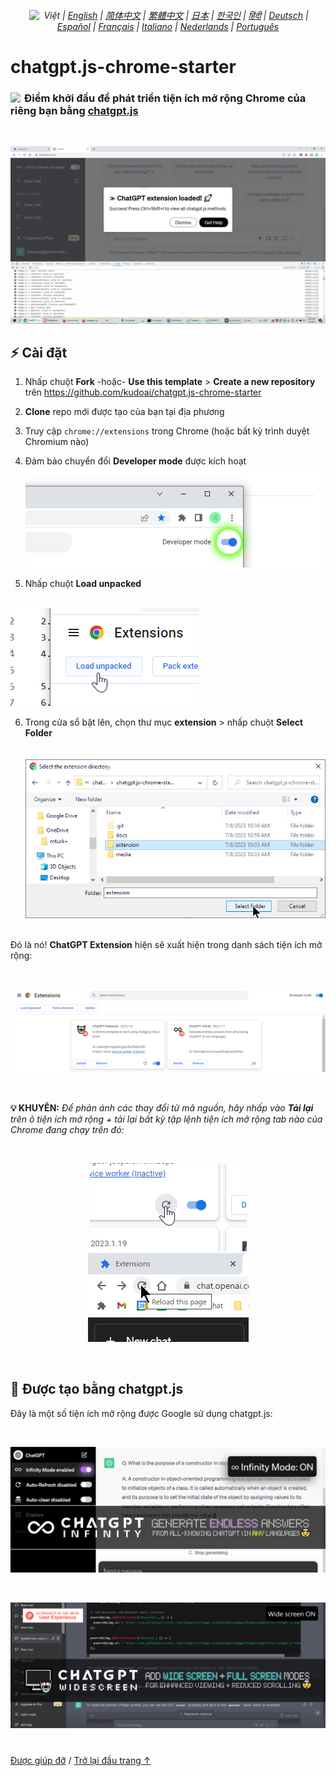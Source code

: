 <div align="center">

###### <a href="../"><img height=14 style="margin: 0 3px -2px" src="https://raw.githubusercontent.com/kudoai/chatgpt.js/6fa1659feadaf70853996dc7d7f6e1ab5a1e6301/media/images/icons/earth-americas.svg"></a> Việt | <a href="../..#readme">English</a> | <a href="../zh-cn#readme">简体中文</a> | <a href="../zh-tw#readme">繁體中文</a> | <a href="../ja#readme">日本</a> | <a href="../ko#readme">한국인</a> | <a href="../hi#readme">हिंदी</a> | <a href="../de#readme">Deutsch</a> | <a href="../es#readme">Español</a> | <a href="../fr#readme">Français</a> | <a href="../it#readme">Italiano</a> | <a href="../nl#readme">Nederlands</a> | <a href="../pt#readme">Português</a>

</div>

# chatgpt.js-chrome-starter

<h3><img style="margin: 0 2px -1px 0" height=16 src="https://www.google.com/chrome/static/images/favicons/apple-icon-60x60.png"> Điểm khởi đầu để phát triển tiện ích mở rộng Chrome của riêng bạn bằng <a href="https://github.com/kudoai/chatgpt.js">chatgpt.js</a></h3>

<br>

![](../../media/images/screenshots/extension-loaded.png)

## ⚡ Cài đặt

1. Nhấp chuột **Fork** -hoặc- **Use this template** > **Create a new repository** trên https://github.com/kudoai/chatgpt.js-chrome-starter

2. **Clone** repo mới được tạo của bạn tại địa phương

3. Truy cập `chrome://extensions` trong Chrome (hoặc bất kỳ trình duyệt Chromium nào)

4. Đảm bảo chuyển đổi **Developer mode** được kích hoạt<br>
![](../../media/images/screenshots/developer-mode-toggle.png)

5. Nhấp chuột **Load unpacked**<br><br>
<img src="../../media/images/screenshots/load-unpacked-button.png">
<br>

6. Trong cửa sổ bật lên, chọn thư mục **extension** > nhấp chuột **Select Folder**<br><br><br>
<img src="../../media/images/screenshots/select-extension-folder.png"><br><br>

Đó là nó! **ChatGPT Extension** hiện sẽ xuất hiện trong danh sách tiện ích mở rộng:

<br>

![](../../media/images/screenshots/chatgpt-extension-in-list.png)

<br>

**💡 KHUYÊN:** _Để phản ánh các thay đổi từ mã nguồn, hãy nhấp vào **Tải lại** trên ô tiện ích mở rộng + tải lại bất kỳ tập lệnh tiện ích mở rộng tab nào của Chrome đang chạy trên đó:_

<div align="center">

<br>

![](../../media/images/screenshots/reload-extension-button.png)
![](../../media/images/screenshots/reload-page-button.png)

<br>

</div>

## 🤖 Được tạo bằng chatgpt.js

Đây là một số tiện ích mở rộng được Google sử dụng chatgpt.js:

<div align="center">

<br>

<a href="https://chatgptinfinity.com" target="_blank"><img width=777 src="https://raw.githubusercontent.com/adamlui/chatgpt-infinity/main/chrome/media/images/tiles/marquee-promo-tile-1400x560.png"></a>

<br>

<a href="https://chatgptwidescreen.com" target="_blank"><img width=777 src="https://raw.githubusercontent.com/adamlui/chatgpt-widescreen/main/chrome/media/images/tiles/marquee-promo-tile-1400x560.png"></a>

</div>

#

<a href="https://github.com/kudoai/chatgpt.js-chrome-starter/issues">Được giúp đỡ</a> / <a href="#">Trở lại đầu trang ↑</a>
